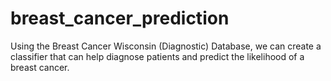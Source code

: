 # breast_cancer_prediction
Using the Breast Cancer Wisconsin (Diagnostic) Database, we can create a classifier that can help diagnose patients and predict the likelihood of a breast cancer. 
